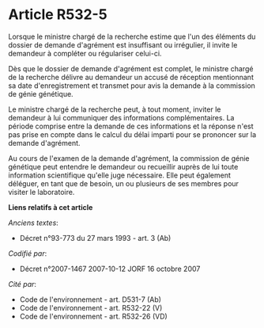 # Article R532-5

Lorsque le ministre chargé de la recherche estime que l'un des éléments du dossier de demande d'agrément est insuffisant ou
irrégulier, il invite le demandeur à compléter ou régulariser celui-ci.

Dès que le dossier de demande d'agrément est complet, le ministre chargé de la recherche délivre au demandeur un accusé de
réception mentionnant sa date d'enregistrement et transmet pour avis la demande à la commission de génie génétique.

Le ministre chargé de la recherche peut, à tout moment, inviter le demandeur à lui communiquer des informations
complémentaires. La période comprise entre la demande de ces informations et la réponse n'est pas prise en compte dans le
calcul du délai imparti pour se prononcer sur la demande d'agrément.

Au cours de l'examen de la demande d'agrément, la commission de génie génétique peut entendre le demandeur ou recueillir
auprès de lui toute information scientifique qu'elle juge nécessaire. Elle peut également déléguer, en tant que de besoin, un
ou plusieurs de ses membres pour visiter le laboratoire.

**Liens relatifs à cet article**

_Anciens textes_:

  - Décret n°93-773 du 27 mars 1993 - art. 3 (Ab)

_Codifié par_:

  - Décret n°2007-1467 2007-10-12 JORF 16 octobre 2007

_Cité par_:

  - Code de l'environnement - art. D531-7 (Ab)
  - Code de l'environnement - art. R532-22 (V)
  - Code de l'environnement - art. R532-26 (VD)
